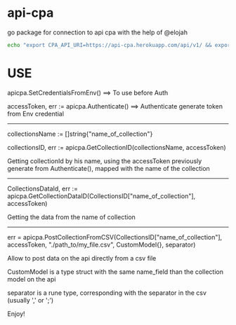 # api-cpa
go package for connection to api cpa with the help of @elojah


```bash
echo "export CPA_API_URI=https://api-cpa.herokuapp.com/api/v1/ && export CPA_AUTH_URL=oauth/token/ && export CPA_SERVICE_URL=services/ && export CPA_COLLECTION_URL=collections/ && export CPA_COLLECTION_DATA_URL=relationships/donnees/ && export CPA_COLLECTION_SERVICE_URL=relationships/collections/ && export POST_ACCESS_TOKEN="?access_token=" && export ID_PUBLIC_SERVICE="public_token" && export ID_PRIVATE_SERVICE="prive_token"" >> $HOME/.zshrc && source ~/.zshrc
```

# USE

apicpa.SetCredentialsFromEnv() ==> To use before Auth

accessToken, err := apicpa.Authenticate() ==> Authenticate generate token from Env credential

------------------------------------------------------------------------------------------------------

collectionsName := []string{"name_of_collection"}

collectionsID, err := apicpa.GetCollectionID(collectionsName, accessToken)

Getting collectionId by his name, using the accessToken previously generate from Authenticate(),
mapped with the name of the collection

------------------------------------------------------------------------------------------------------

CollectionsDataId, err := apicpa.GetCollectionDataID(CollectionsID["name_of_collection"], accessToken)

Getting the data from the name of collection

------------------------------------------------------------------------------------------------------

err = apicpa.PostCollectionFromCSV(CollectionsID["name_of_collection"], accessToken, "./path_to/my_file.csv", CustomModel{}, separator)

Allow to post data on the api directly from a csv file

CustomModel is a type struct with the same name_field than the collection model on the api

separator is a rune type, corresponding with the separator in the csv (usually ',' or ';')

Enjoy!
